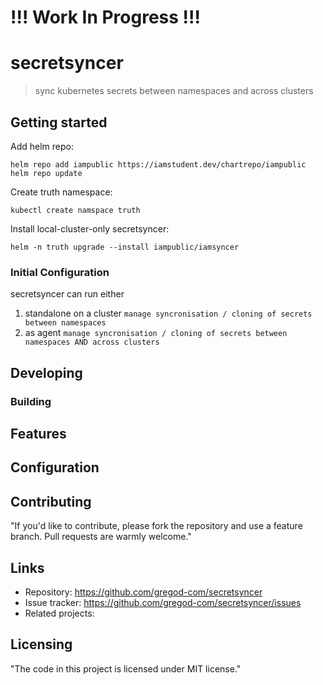 # !!! Work In Progress !!!

# secretsyncer

> sync kubernetes secrets between namespaces and across clusters

## Getting started

Add helm repo:

```shell
helm repo add iampublic https://iamstudent.dev/chartrepo/iampublic
helm repo update
```

Create truth namespace:

```shell
kubectl create namspace truth
```

Install local-cluster-only secretsyncer:

```shell
helm -n truth upgrade --install iampublic/iamsyncer
```

### Initial Configuration

secretsyncer can run either

1. standalone on a cluster
   `manage syncronisation / cloning of secrets between namespaces`
1. as agent
   `manage syncronisation / cloning of secrets between namespaces AND across clusters`

## Developing

### Building

<!-- Run go build: -->

<!-- ```shell
go build -o myapp *.go
``` -->

<!-- ### Deploying / Publishing

In case there's some step you have to take that publishes this project to a
server, this is the right time to state it.

```shell
packagemanager deploy awesome-project -s server.com -u username -p password
```

And again you'd need to tell what the previous code actually does. -->

## Features

<!-- - What's the main functionality
- You can also do another thing
- If you get really randy, you can even do this -->

## Configuration

<!-- Here you should write what are all of the configurations a user can enter when
using the project. -->

## Contributing

"If you'd like to contribute, please fork the repository and use a feature
branch. Pull requests are warmly welcome."

## Links

<!-- - Project homepage: https://your.github.com/awesome-project/ -->

- Repository: https://github.com/gregod-com/secretsyncer
- Issue tracker: https://github.com/gregod-com/secretsyncer/issues
- Related projects:

## Licensing

"The code in this project is licensed under MIT license."
